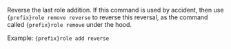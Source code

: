 Reverse the last role addition. If this command is used by accident, then use `{prefix}role remove reverse` to reverse this reversal, as the command called `{prefix}role remove` under the hood.

Example: `{prefix}role add reverse`
